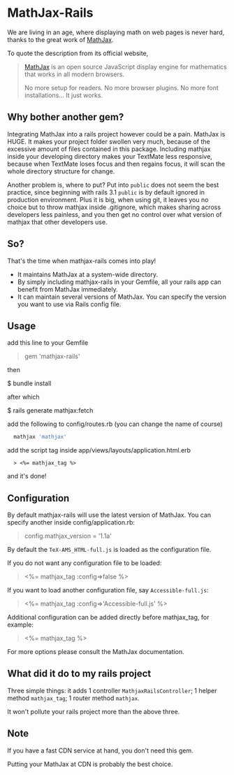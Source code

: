 # MathJax-Rails

We are living in an age, where displaying math on web pages is never hard, thanks to the great work of [MathJax](https://github.com/mathjax/MathJax). 

To quote the description from its official website,

  > [MathJax](https://github.com/mathjax/MathJax) is an open source JavaScript display engine for mathematics that works in all modern browsers.
  > 
  > No more setup for readers. No more browser plugins. No more font installations… It just works.

## Why bother another gem?

Integrating MathJax into a rails project however could be a pain. MathJax is HUGE. It makes your project folder swollen very much, because of the excessive amount of files contained in this package. Including mathjax inside your developing directory makes your TextMate less responsive, because when TextMate loses focus and then regains focus, it will scan the whole directory structure for change.

Another problem is, where to put? Put into `public` does not seem the best practice, since beginning with rails 3.1 `public` is by default ignored in production environment. Plus it is big, when using git, it leaves you no choice but to throw mathjax inside .gitignore, which makes sharing across developers less painless, and you then get no control over what version of mathjax that other developers use.

## So?

That's the time when mathjax-rails comes into play!

  * It maintains MathJax at a system-wide directory.
  * By simply including mathjax-rails in your Gemfile, all your rails app can benefit from MathJax immediately.
  * It can maintain several versions of MathJax. You can specify the version you want to use via Rails config file.

## Usage

add this line to your Gemfile

  > gem 'mathjax-rails'
  
then

  $ bundle install

after which

  $ rails generate mathjax:fetch

add the following to config/routes.rb (you can change the name of course)

``` ruby
  mathjax 'mathjax'
```
add the script tag inside app/views/layouts/application.html.erb

``` erb
  > <%= mathjax_tag %>
```  
and it's done!

## Configuration

By default mathjax-rails will use the latest version of MathJax. You can specify another inside config/application.rb:

  > config.mathjax_version = '1.1a'

By default the `TeX-AMS_HTML-full.js` is loaded as the configuration file.

If you do not want any configuration file to be loaded:

  > <%= mathjax_tag :config=>false %>

If you want to load another configuration file, say `Accessible-full.js`:

  > <%= mathjax_tag :config=>'Accessible-full.js' %>
  
Additional configuration can be added directly before mathjax_tag, for example:

  > <script type="text/x-mathjax-config">
  > MathJax.Hub.Config({
  >   tex2jax: {
  >     inlineMath: [ ['$','$'] ],
  >     processEscapes: true
  >   }
  > });
  > </script>
  > <%= mathjax_tag %>

For more options please consult the MathJax documentation.

## What did it do to my rails project

Three simple things: it adds 1 controller `MathjaxRailsController`; 1 helper method `mathjax_tag`; 1 router method `mathjax`.

It won't pollute your rails project more than the above three.

## Note

If you have a fast CDN service at hand, you don't need this gem.

Putting your MathJax at CDN is probably the best choice.